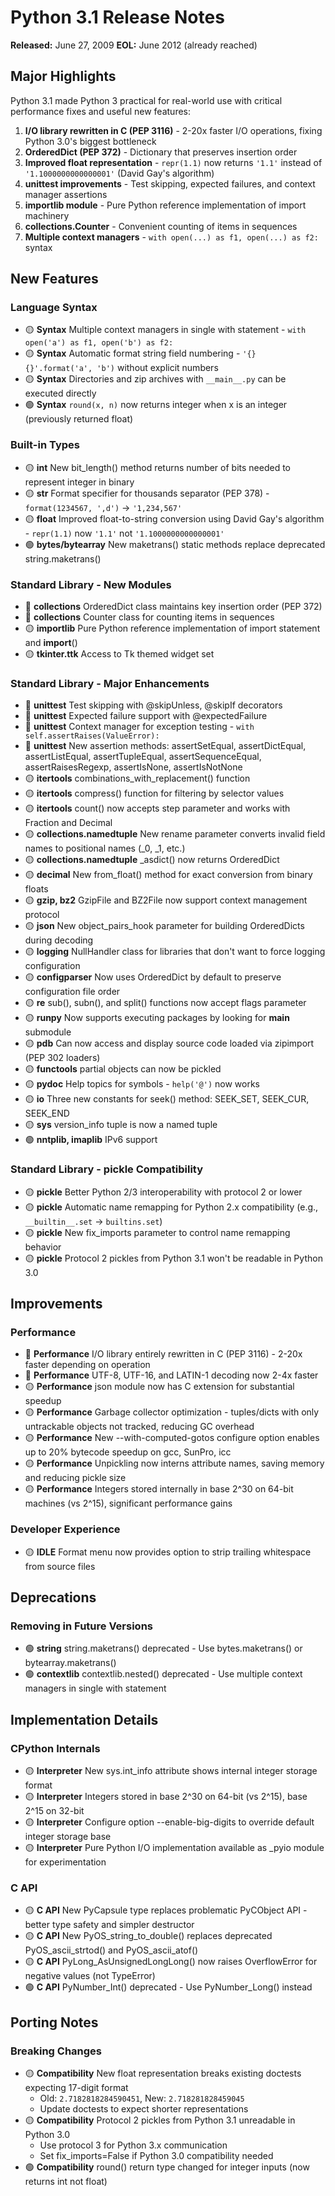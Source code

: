 # Python 3.1 Release Notes

**Released:** June 27, 2009
**EOL:** June 2012 (already reached)

## Major Highlights

Python 3.1 made Python 3 practical for real-world use with critical performance fixes and useful new features:

1. **I/O library rewritten in C (PEP 3116)** - 2-20x faster I/O operations, fixing Python 3.0's biggest bottleneck
2. **OrderedDict (PEP 372)** - Dictionary that preserves insertion order
3. **Improved float representation** - `repr(1.1)` now returns `'1.1'` instead of `'1.1000000000000001'` (David Gay's algorithm)
4. **unittest improvements** - Test skipping, expected failures, and context manager assertions
5. **importlib module** - Pure Python reference implementation of import machinery
6. **collections.Counter** - Convenient counting of items in sequences
7. **Multiple context managers** - `with open(...) as f1, open(...) as f2:` syntax

## New Features

### Language Syntax

- 🟡 **Syntax** Multiple context managers in single with statement - `with open('a') as f1, open('b') as f2:`
- 🟡 **Syntax** Automatic format string field numbering - `'{} {}'.format('a', 'b')` without explicit numbers
- 🟡 **Syntax** Directories and zip archives with `__main__.py` can be executed directly
- 🟢 **Syntax** `round(x, n)` now returns integer when x is an integer (previously returned float)

### Built-in Types

- 🟡 **int** New bit_length() method returns number of bits needed to represent integer in binary
- 🟡 **str** Format specifier for thousands separator (PEP 378) - `format(1234567, ',d')` → `'1,234,567'`
- 🟡 **float** Improved float-to-string conversion using David Gay's algorithm - `repr(1.1)` now `'1.1'` not `'1.1000000000000001'`
- 🟢 **bytes/bytearray** New maketrans() static methods replace deprecated string.maketrans()

### Standard Library - New Modules

- 🔴 **collections** OrderedDict class maintains key insertion order (PEP 372)
- 🔴 **collections** Counter class for counting items in sequences
- 🟡 **importlib** Pure Python reference implementation of import statement and __import__()
- 🟡 **tkinter.ttk** Access to Tk themed widget set

### Standard Library - Major Enhancements

- 🔴 **unittest** Test skipping with @skipUnless, @skipIf decorators
- 🔴 **unittest** Expected failure support with @expectedFailure
- 🔴 **unittest** Context manager for exception testing - `with self.assertRaises(ValueError):`
- 🔴 **unittest** New assertion methods: assertSetEqual, assertDictEqual, assertListEqual, assertTupleEqual, assertSequenceEqual, assertRaisesRegexp, assertIsNone, assertIsNotNone
- 🟡 **itertools** combinations_with_replacement() function
- 🟡 **itertools** compress() function for filtering by selector values
- 🟡 **itertools** count() now accepts step parameter and works with Fraction and Decimal
- 🟡 **collections.namedtuple** New rename parameter converts invalid field names to positional names (_0, _1, etc.)
- 🟡 **collections.namedtuple** _asdict() now returns OrderedDict
- 🟡 **decimal** New from_float() method for exact conversion from binary floats
- 🟡 **gzip, bz2** GzipFile and BZ2File now support context management protocol
- 🟡 **json** New object_pairs_hook parameter for building OrderedDicts during decoding
- 🟡 **logging** NullHandler class for libraries that don't want to force logging configuration
- 🟡 **configparser** Now uses OrderedDict by default to preserve configuration file order
- 🟡 **re** sub(), subn(), and split() functions now accept flags parameter
- 🟡 **runpy** Now supports executing packages by looking for __main__ submodule
- 🟡 **pdb** Can now access and display source code loaded via zipimport (PEP 302 loaders)
- 🟡 **functools** partial objects can now be pickled
- 🟡 **pydoc** Help topics for symbols - `help('@')` now works
- 🟡 **io** Three new constants for seek() method: SEEK_SET, SEEK_CUR, SEEK_END
- 🟡 **sys** version_info tuple is now a named tuple
- 🟢 **nntplib, imaplib** IPv6 support

### Standard Library - pickle Compatibility

- 🟡 **pickle** Better Python 2/3 interoperability with protocol 2 or lower
- 🟡 **pickle** Automatic name remapping for Python 2.x compatibility (e.g., `__builtin__.set` → `builtins.set`)
- 🟡 **pickle** New fix_imports parameter to control name remapping behavior
- 🟡 **pickle** Protocol 2 pickles from Python 3.1 won't be readable in Python 3.0

## Improvements

### Performance

- 🔴 **Performance** I/O library entirely rewritten in C (PEP 3116) - 2-20x faster depending on operation
- 🔴 **Performance** UTF-8, UTF-16, and LATIN-1 decoding now 2-4x faster
- 🟡 **Performance** json module now has C extension for substantial speedup
- 🟡 **Performance** Garbage collector optimization - tuples/dicts with only untrackable objects not tracked, reducing GC overhead
- 🟡 **Performance** New --with-computed-gotos configure option enables up to 20% bytecode speedup on gcc, SunPro, icc
- 🟡 **Performance** Unpickling now interns attribute names, saving memory and reducing pickle size
- 🟡 **Performance** Integers stored internally in base 2^30 on 64-bit machines (vs 2^15), significant performance gains

### Developer Experience

- 🟡 **IDLE** Format menu now provides option to strip trailing whitespace from source files

## Deprecations

### Removing in Future Versions

- 🟢 **string** string.maketrans() deprecated - Use bytes.maketrans() or bytearray.maketrans()
- 🟢 **contextlib** contextlib.nested() deprecated - Use multiple context managers in single with statement

## Implementation Details

### CPython Internals

- 🟡 **Interpreter** New sys.int_info attribute shows internal integer storage format
- 🟡 **Interpreter** Integers stored in base 2^30 on 64-bit (vs 2^15), base 2^15 on 32-bit
- 🟡 **Interpreter** Configure option --enable-big-digits to override default integer storage base
- 🟡 **Interpreter** Pure Python I/O implementation available as _pyio module for experimentation

### C API

- 🟡 **C API** New PyCapsule type replaces problematic PyCObject API - better type safety and simpler destructor
- 🟡 **C API** New PyOS_string_to_double() replaces deprecated PyOS_ascii_strtod() and PyOS_ascii_atof()
- 🟡 **C API** PyLong_AsUnsignedLongLong() now raises OverflowError for negative values (not TypeError)
- 🟢 **C API** PyNumber_Int() deprecated - Use PyNumber_Long() instead

## Porting Notes

### Breaking Changes

- 🟡 **Compatibility** New float representation breaks existing doctests expecting 17-digit format
  - Old: `2.7182818284590451`, New: `2.718281828459045`
  - Update doctests to expect shorter representations
- 🟡 **Compatibility** Protocol 2 pickles from Python 3.1 unreadable in Python 3.0
  - Use protocol 3 for Python 3.x communication
  - Set fix_imports=False if Python 3.0 compatibility needed
- 🟢 **Compatibility** round() return type changed for integer inputs (now returns int not float)
